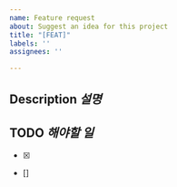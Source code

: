 ```yaml
---
name: Feature request
about: Suggest an idea for this project
title: "[FEAT]"
labels: ''
assignees: ''

---
```


## **Description** *설명*


## **TODO** *해야할 일*
- [x] 
- []

